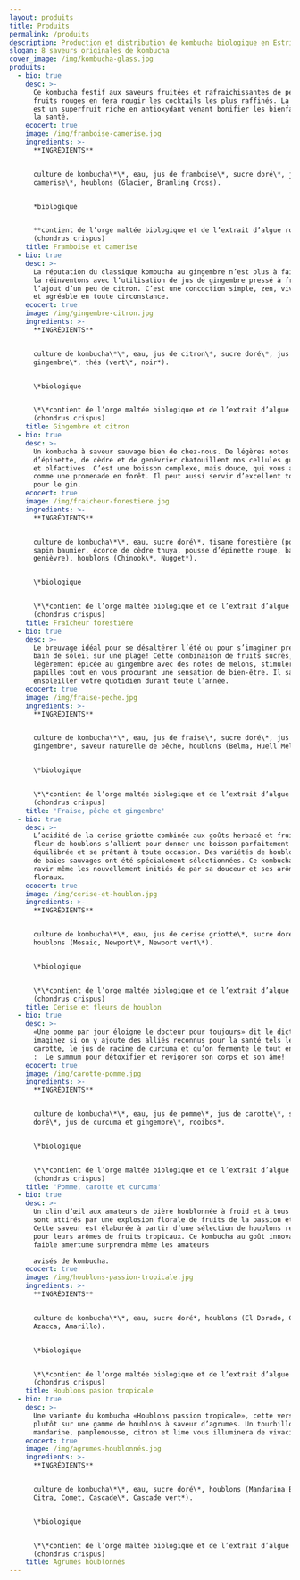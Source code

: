 ```yaml
---
layout: produits
title: Produits
permalink: /produits
description: Production et distribution de kombucha biologique en Estrie.
slogan: 8 saveurs originales de kombucha
cover_image: /img/kombucha-glass.jpg
produits:
  - bio: true
    desc: >-
      Ce kombucha festif aux saveurs fruitées et rafraichissantes de petits
      fruits rouges en fera rougir les cocktails les plus raffinés. La camerise
      est un superfruit riche en antioxydant venant bonifier les bienfaits pour
      la santé.
    ecocert: true
    image: /img/framboise-camerise.jpg
    ingredients: >-
      **INGRÉDIENTS**


      culture de kombucha\*\*, eau, jus de framboise\*, sucre doré\*, jus de
      camerise\*, houblons (Glacier, Bramling Cross).


      *biologique


      **contient de l’orge maltée biologique et de l’extrait d’algue rouge
      (chondrus crispus)
    title: Framboise et camerise
  - bio: true
    desc: >-
      La réputation du classique kombucha au gingembre n’est plus à faire. Nous
      la réinventons avec l’utilisation de jus de gingembre pressé à froid et
      l’ajout d’un peu de citron. C’est une concoction simple, zen, vivifiante
      et agréable en toute circonstance.
    ecocert: true
    image: /img/gingembre-citron.jpg
    ingredients: >-
      **INGRÉDIENTS**


      culture de kombucha\*\*, eau, jus de citron\*, sucre doré\*, jus de
      gingembre\*, thés (vert\*, noir*).


      \*biologique


      \*\*contient de l’orge maltée biologique et de l’extrait d’algue rouge
      (chondrus crispus)
    title: Gingembre et citron
  - bio: true
    desc: >-
      Un kombucha à saveur sauvage bien de chez-nous. De légères notes de sapin,
      d’épinette, de cèdre et de genévrier chatouillent nos cellules gustatives
      et olfactives. C’est une boisson complexe, mais douce, qui vous apaisera
      comme une promenade en forêt. Il peut aussi servir d’excellent tonique
      pour le gin.
    ecocert: true
    image: /img/fraicheur-forestiere.jpg
    ingredients: >-
      **INGRÉDIENTS**


      culture de kombucha\*\*, eau, sucre doré\*, tisane forestière (pousse de
      sapin baumier, écorce de cèdre thuya, pousse d’épinette rouge, baie de
      genièvre), houblons (Chinook\*, Nugget*).


      \*biologique


      \*\*contient de l’orge maltée biologique et de l’extrait d’algue rouge
      (chondrus crispus)
    title: Fraîcheur forestière
  - bio: true
    desc: >-
      Le breuvage idéal pour se désaltérer l’été ou pour s’imaginer prendre un
      bain de soleil sur une plage! Cette combinaison de fruits sucrés,
      légèrement épicée au gingembre avec des notes de melons, stimulera vos
      papilles tout en vous procurant une sensation de bien-être. Il saura
      ensoleiller votre quotidien durant toute l’année.
    ecocert: true
    image: /img/fraise-peche.jpg
    ingredients: >-
      **INGRÉDIENTS**


      culture de kombucha\*\*, eau, jus de fraise\*, sucre doré\*, jus de
      gingembre*, saveur naturelle de pêche, houblons (Belma, Huell Melon).


      \*biologique


      \*\*contient de l’orge maltée biologique et de l’extrait d’algue rouge
      (chondrus crispus)
    title: 'Fraise, pêche et gingembre'
  - bio: true
    desc: >-
      L’acidité de la cerise griotte combinée aux goûts herbacé et fruité de
      fleur de houblons s’allient pour donner une boisson parfaitement
      équilibrée et se prêtant à toute occasion. Des variétés de houblon au goût
      de baies sauvages ont été spécialement sélectionnées. Ce kombucha saura
      ravir même les nouvellement initiés de par sa douceur et ses arômes
      floraux.
    ecocert: true
    image: /img/cerise-et-houblon.jpg
    ingredients: >-
      **INGRÉDIENTS**


      culture de kombucha\*\*, eau, jus de cerise griotte\*, sucre doré\*,
      houblons (Mosaic, Newport\*, Newport vert\*).


      \*biologique


      \*\*contient de l’orge maltée biologique et de l’extrait d’algue rouge
      (chondrus crispus)
    title: Cerise et fleurs de houblon
  - bio: true
    desc: >-
      «Une pomme par jour éloigne le docteur pour toujours» dit le dicton, mais
      imaginez si on y ajoute des alliés reconnus pour la santé tels le jus de
      carotte, le jus de racine de curcuma et qu’on fermente le tout en kombucha
      :  Le summum pour détoxifier et revigorer son corps et son âme!
    ecocert: true
    image: /img/carotte-pomme.jpg
    ingredients: >-
      **INGRÉDIENTS**


      culture de kombucha\*\*, eau, jus de pomme\*, jus de carotte\*, sucre
      doré\*, jus de curcuma et gingembre\*, rooibos*.


      \*biologique


      \*\*contient de l’orge maltée biologique et de l’extrait d’algue rouge
      (chondrus crispus)
    title: 'Pomme, carotte et curcuma'
  - bio: true
    desc: >-
      Un clin d’œil aux amateurs de bière houblonnée à froid et à tous ceux qui
      sont attirés par une explosion florale de fruits de la passion et mangue.
      Cette saveur est élaborée à partir d’une sélection de houblons reconnus
      pour leurs arômes de fruits tropicaux. Ce kombucha au goût innovant et de
      faible amertume surprendra même les amateurs

      avisés de kombucha.
    ecocert: true
    image: /img/houblons-passion-tropicale.jpg
    ingredients: >-
      **INGRÉDIENTS**


      culture de kombucha\*\*, eau, sucre doré*, houblons (El Dorado, Galaxy,
      Azacca, Amarillo).


      \*biologique


      \*\*contient de l’orge maltée biologique et de l’extrait d’algue rouge
      (chondrus crispus)
    title: Houblons pasion tropicale
  - bio: true
    desc: >-
      Une variante du kombucha «Houblons passion tropicale», cette version mise
      plutôt sur une gamme de houblons à saveur d’agrumes. Un tourbillon de
      mandarine, pamplemousse, citron et lime vous illuminera de vivacité.
    ecocert: true
    image: /img/agrumes-houblonnés.jpg
    ingredients: >-
      **INGRÉDIENTS**


      culture de kombucha\*\*, eau, sucre doré\*, houblons (Mandarina Bavaria,
      Citra, Comet, Cascade\*, Cascade vert*).


      \*biologique


      \*\*contient de l’orge maltée biologique et de l’extrait d’algue rouge
      (chondrus crispus)
    title: Agrumes houblonnés
---
```


